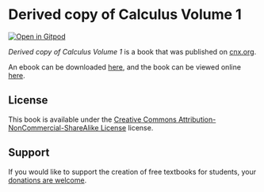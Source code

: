 # Derived copy of Calculus Volume 1

[![Open in Gitpod](https://gitpod.io/button/open-in-gitpod.svg)](https://gitpod.io/from-referrer/)

_Derived copy of Calculus Volume 1_ is a book that was published on [cnx.org](https://cnx.org/).

An ebook can be downloaded [here](https://github.com/cnx-user-books/cnxbook-derived-copy-of-calculus-volume-1/releases/latest), and the book can be viewed online [here](https://github.com/cnx-user-books/cnxbook-derived-copy-of-calculus-volume-1/releases/latest).

## License
This book is available under the [Creative Commons Attribution-NonCommercial-ShareAlike License](./LICENSE) license.

## Support
If you would like to support the creation of free textbooks for students, your [donations are welcome](https://riceconnect.rice.edu/donation/support-openstax-banner).
